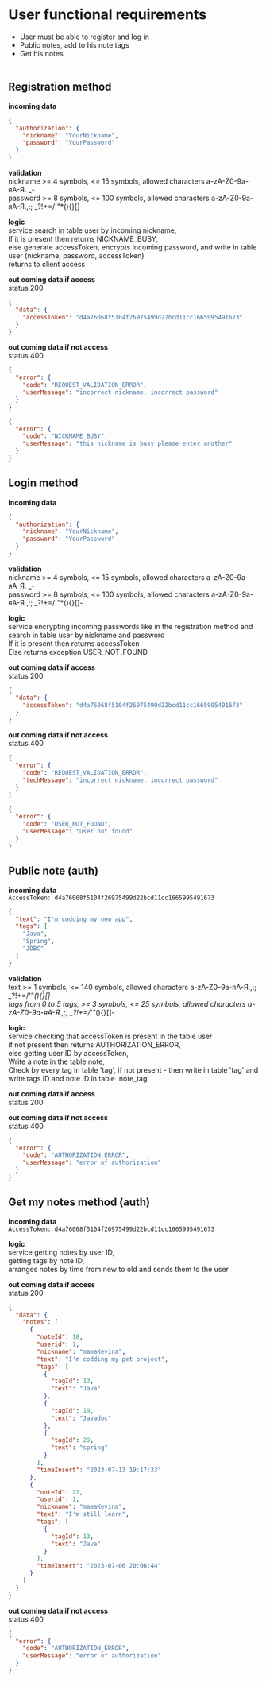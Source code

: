 # User functional requirements

- User must be able to register and log in
- Public notes, add to his note tags
- Get his notes<br/><br/>

## Registration method
**incoming data**
```json
{
  "authorization": {
    "nickname": "YourNickname",
    "password": "YourPassword"
  }
}
```
**validation**<br/>
nickname >= 4 symbols, <= 15 symbols, allowed characters a-zA-Z0-9а-яА-Я. _-<br/>
password >= 8 symbols, <= 100 symbols, allowed characters a-zA-Z0-9а-яА-Я.,:; _?!+=/'\"*(){}[]-

**logic**<br/>
service search in table user by incoming nickname,<br/>
If it is present then returns NICKNAME_BUSY,<br/>
else generate accessToken, encrypts incoming password, and write in table user (nickname, password, accessToken)<br/>
returns to client access

**out coming data if access**<br/>
status 200
```json
{
  "data": {
    "accessToken": "d4a76068f5104f26975499d22bcd11cc1665995491673"
  }
}
```
**out coming data if not access**<br/>
status 400
```json
{
  "error": {
    "code": "REQUEST_VALIDATION_ERROR",
    "userMessage": "incorrect nickname. incorrect password"
  }
}
```
```json
{
  "error": {
    "code": "NICKNAME_BUSY",
    "userMessage": "this nickname is busy please enter another"
  }
}
```
## Login method
**incoming data**
```json
{
  "authorization": {
    "nickname": "YourNickname",
    "password": "YourPassword"
  }
}
```
**validation**<br/>
nickname >= 4 symbols, <= 15 symbols, allowed characters a-zA-Z0-9а-яА-Я. _-<br/>
password >= 8 symbols, <= 100 symbols, allowed characters a-zA-Z0-9а-яА-Я.,:; _?!+=/'\"*(){}[]-

**logic**<br/>
service encrypting incoming passwords like in the registration method and search in table user by nickname and password<br/>
If it is present then returns accessToken<br/>
Else returns exception USER_NOT_FOUND

**out coming data if access**<br/>
status 200
```json
{
  "data": {
    "accessToken": "d4a76068f5104f26975499d22bcd11cc1665995491673"
  }
}
```
**out coming data if not access**<br/>
status 400
```json
{
  "error": {
    "code": "REQUEST_VALIDATION_ERROR",
    "techMessage": "incorrect nickname. incorrect password"
  }
}
```
```json
{
  "error": {
    "code": "USER_NOT_FOUND",
    "userMessage": "user not found"
  }
}
```
## Public note (auth)
**incoming data**<br/>
`AccessToken: d4a76068f5104f26975499d22bcd11cc1665995491673`
```json
{
  "text": "I'm codding my new app",
  "tags": [
    "Java",
    "Spring",
    "JDBC"
  ]
}
```
**validation**<br/>
text >= 1 symbols, <= 140 symbols, allowed characters a-zA-Z0-9а-яА-Я.,:; _?!+=/'\"*(){}[]-<br/>
tags from 0 to 5 tags,  >= 3 symbols, <= 25 symbols,  allowed characters a-zA-Z0-9а-яА-Я.,:; _?!+=/'\"*(){}[]-

**logic**<br/>
service checking that accessToken is present in the table user<br/>
if not present then returns AUTHORIZATION_ERROR,<br/>
else getting user ID by accessToken,<br/>
Write a note in the table note,<br/>
Check by every tag in table 'tag', if not present - then write in table 'tag' and write tags ID and note ID in table 'note_tag'

**out coming data if access**<br/>
status 200

**out coming data if not access**<br/>
status 400
```json
{
  "error": {
    "code": "AUTHORIZATION_ERROR",
    "userMessage": "error of authorization"
  }
}
```
## Get my notes method (auth)
**incoming data**<br/>
`AccessToken: d4a76068f5104f26975499d22bcd11cc1665995491673`<br/>

**logic**<br/>
service getting notes by user ID,<br/>
getting tags by note ID,<br/>
arranges notes by time from new to old and sends them to the user

**out coming data if access**<br/>
status 200
```json
{
  "data": {
    "notes": [
      {
        "noteId": 18,
        "userid": 1,
        "nickname": "mamaKevina",
        "text": "I'm codding my pet project",
        "tags": [
          {
            "tagId": 13,
            "text": "Java"
          },
          {
            "tagId": 19,
            "text": "Javadoc"
          },
          {
            "tagId": 29,
            "text": "spring"
          }
        ],
        "timeInsert": "2023-07-13 19:17:33"
      },
      {
        "noteId": 22,
        "userid": 1,
        "nickname": "mamaKevina",
        "text": "I'm still learn",
        "tags": [
          {
            "tagId": 13,
            "text": "Java"
          }
        ],
        "timeInsert": "2023-07-06 20:06:44"
      }
    ]
  }
}
```
**out coming data if not access**<br/>
status 400
```json
{
  "error": {
    "code": "AUTHORIZATION_ERROR",
    "userMessage": "error of authorization"
  }
}
```
